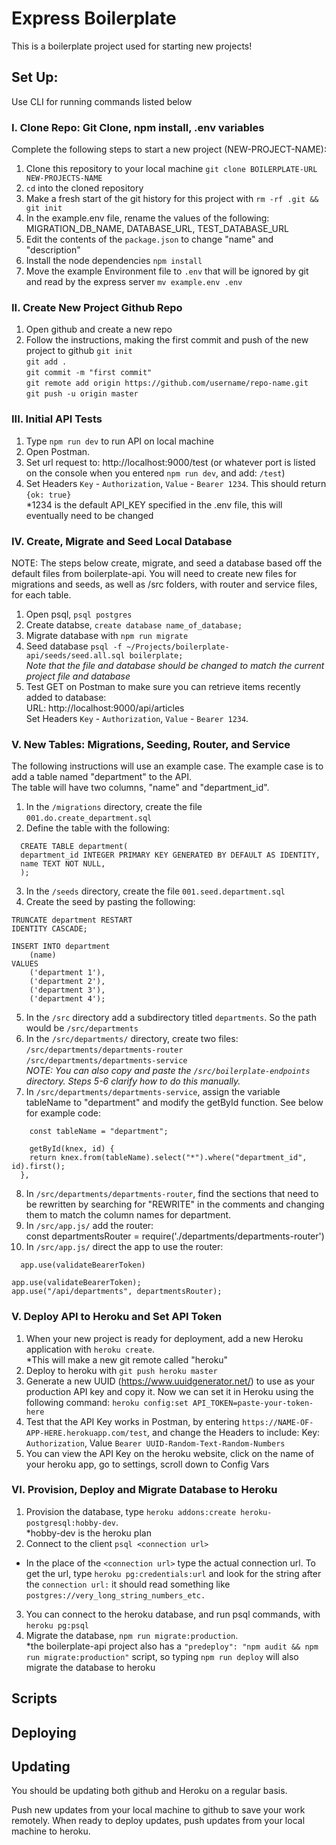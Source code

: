 # Express Boilerplate

This is a boilerplate project used for starting new projects!

## Set Up: 
Use CLI for running commands listed below

### I. Clone Repo: Git Clone, npm install, .env variables
Complete the following steps to start a new project (NEW-PROJECT-NAME):

1. Clone this repository to your local machine `git clone BOILERPLATE-URL NEW-PROJECTS-NAME`
2. `cd` into the cloned repository
3. Make a fresh start of the git history for this project with `rm -rf .git && git init`
4. In the example.env file, rename the values of the following: MIGRATION_DB_NAME, DATABASE_URL, TEST_DATABASE_URL  
5. Edit the contents of the `package.json` to change "name" and "description"
6. Install the node dependencies `npm install`  
7. Move the example Environment file to `.env` that will be ignored by git and read by the express server `mv example.env .env`

### II. Create New Project Github Repo 
1. Open github and create a new repo
2. Follow the instructions, making the first commit and push of the new project to github
`git init`  
`git add . `  
`git commit -m "first commit"`  
`git remote add origin https://github.com/username/repo-name.git`  
`git push -u origin master`

### III. Initial API Tests
1. Type `npm run dev` to run API on local machine
2. Open Postman. 
3. Set url request to: http://localhost:9000/test (or whatever port is listed on the console when you entered `npm run dev`, and add: `/test`)
4. Set Headers `Key` - `Authorization`, `Value` - `Bearer 1234`. This should return `{ok: true}`  
*1234 is the default API_KEY specified in the .env file, this will eventually need to be changed

### IV. Create, Migrate and Seed Local Database
NOTE: The steps below create, migrate, and seed a database based off the default files from boilerplate-api. You will need to create new files for migrations and seeds, as well as /src folders, with router and service files, for each table.  
1. Open psql, `psql postgres`
2. Create databse, `create database name_of_database;`
3. Migrate database with `npm run migrate` 
4. Seed database `psql -f ~/Projects/boilerplate-api/seeds/seed.all.sql boilerplate;`  
*Note that the file and database should be changed to match the current project file and database*
5. Test GET on Postman to make sure you can retrieve items recently added to database:  
URL: http://localhost:9000/api/articles  
Set Headers `Key` - `Authorization`, `Value` - `Bearer 1234`.

### V. New Tables: Migrations, Seeding, Router, and Service
The following instructions will use an example case. The example case is to add a table named "department" to the API.  
The table will have two columns, "name" and "department_id".
1. In the `/migrations` directory, create the file `001.do.create_department.sql` 
2. Define the table with the following:  
```
  CREATE TABLE department(
  department_id INTEGER PRIMARY KEY GENERATED BY DEFAULT AS IDENTITY,
  name TEXT NOT NULL,
  );  
```

3. In the `/seeds` directory, create the file `001.seed.department.sql` 
4. Create the seed by pasting the following:  
```
TRUNCATE department RESTART
IDENTITY CASCADE;

INSERT INTO department
    (name)
VALUES
    ('department 1'),
    ('department 2'),
    ('department 3'),
    ('department 4'); 

```

5. In the `/src` directory add a subdirectory titled `departments`. So the path would be `/src/departments`  
6. In the `/src/departments/` directory, create two files:  
`/src/departments/departments-router`  
`/src/departments/departments-service`  
*NOTE: You can also copy and paste the `/src/boilerplate-endpoints` directory. Steps 5-6 clarify how to do this manually.* 
7. In `/src/departments/departments-service`, assign the variable tableName to "department" and modify the getById function. See below for example code: 
```
    const tableName = "department"; 
```

```
    getById(knex, id) {
    return knex.from(tableName).select("*").where("department_id", id).first();
  },
```
  
8. In `/src/departments/departments-router`, find the sections that need to be rewritten by searching for "REWRITE" in the comments and changing them to match the column names for department.  
9. In `/src/app.js/` add the router:  
  const departmentsRouter = require('./departments/departments-router')
10. In `/src/app.js/` direct the app to use the router: 
```
  app.use(validateBearerToken)  
```

```
app.use(validateBearerToken);
app.use("/api/departments", departmentsRouter);
```


### V. Deploy API to Heroku and Set API Token 
1. When your new project is ready for deployment, add a new Heroku application with `heroku create`.   
*This will make a new git remote called "heroku"
2. Deploy to heroku with `git push heroku master`
3. Generate a new UUID (https://www.uuidgenerator.net/) to use as your production API key and copy it. Now we can set it in Heroku using the following command: `heroku config:set API_TOKEN=paste-your-token-here`   
4. Test that the API Key works in Postman, by entering `https://NAME-OF-APP-HERE.herokuapp.com/test`, and change the Headers to include: Key: `Authorization`, Value `Bearer UUID-Random-Text-Random-Numbers`
5. You can view the API Key on the heroku website, click on the name of your heroku app, go to settings, scroll down to Config Vars

### VI. Provision, Deploy and Migrate Database to Heroku
1. Provision the database, type `heroku addons:create heroku-postgresql:hobby-dev`.  
*hobby-dev is the heroku plan 
2. Connect to the client `psql <connection url>`  
* In the place of the `<connection url>` type the actual connection url. To get the url, type `heroku pg:credentials:url` and look for the string after the `connection url:` it should read something like `postgres://very_long_string_numbers_etc.`
3. You can connect to the heroku database, and run psql commands, with `heroku pg:psql` 
4. Migrate the database, `npm run migrate:production`.  
*the boilerplate-api project also has a `"predeploy": "npm audit && npm run migrate:production"` script, so typing `npm run deploy` will also migrate the database to heroku



## Scripts



## Deploying



## Updating
You should be updating both github and Heroku on a regular basis. 

Push new updates from your local machine to github to save your work remotely.
When ready to deploy updates, push updates from your local machine to heroku. 


